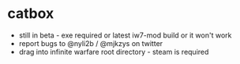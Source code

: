 # catbox

- still in beta - exe required or latest iw7-mod build or it won't work
- report bugs to @nyli2b / @mjkzys on twitter
- drag into infinite warfare root directory - steam is required
